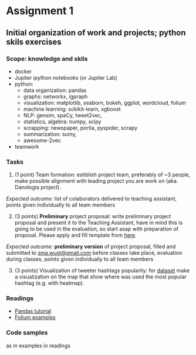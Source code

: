 # Assignment 1
## Initial organization of work and projects; python skils exercises

### Scope: knowledge and skils
* docker
* Jupiter ipython notebooks (or Jupiter Lab)
* python:  
	* data organization: pandas
	* graphs: networkx, igpraph
	* visualization: matplotlib, seaborn, bokeh, ggplot, wordcloud, folium
	* machine learning: sckikit-learn, xgboost
	* NLP: gensim, spaCy, tweet2vec, 
	* statistics, algebra: numpy, scipy
	* scrapping: newspaper, portia, pyspider, scrapy
	* summarization: sumy, 
	* awesome-2vec
* teamwork

### Tasks

1. (1 point) Team formation: estiblish project team, preferably of ~3 people, make possible alignment with leading project you are work on (aka. Danologia project).   

*Expected outcome:*  list of colaborators delivered to teaching assistant, points given individually to all team members

2. (3 points) **Preliminary** project proposal: write preliminary project proposal and present it to the Teaching Assistant, have in mind this is going to be used in the evaluation, so start asap with preparation of proposal. Please apply and fill template from [here](https://docs.google.com/document/d/1t2Rct93s3cwrDlc0HKlR32C8u_0Ctizag8hVhDF4VF0/edit?usp=sharing). 

*Expected outcome:* **preliminary version** of project proposal, filled and submitted to [sma.wust@gmail.com](sma.wust@gmail.com) before classes take place, evaluation during classes, points given individually to all team members

3. (3 points) Visualization of tweeter hashtags popularity: for [dataset](http://followthehashtag.com/datasets/170000-uk-geolocated-tweets-free-twitter-dataset/) make a visualization on the map that show where was used the most popular hashtag (e.g. with heatmap).

### Readings
* [Pandas tutorial](https://github.com/jorisvandenbossche/pandas-tutorial)
* [Folium examples](https://github.com/python-visualization/folium/tree/master/examples)

### Code samples 
as in examples in  readings
